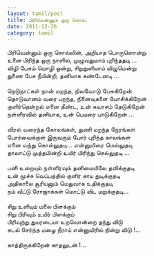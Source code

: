 ```yaml
---
layout: tamil/post
title: பிரிவென்னும் ஒரு சொல்.
date: 2011-12-26
category: tamil
---
```


பிரிவென்னும் ஒரு சொல்லின், அறியாத பொருளொன்று<br/>
உனை பிரிந்த ஒரு நாளில், முழுவதுமாய் புரிந்ததடி ...<br/>
விழி பேசும் மொழி ஒன்று, சிறுதுளியாய் விழுமென்று<br/>
துணை பேச நீயின்றி, தனியாக கண்டேனடி ...<br/>
<br/>
நெடுநாட்கள் நான் மறந்த, நிலவோடு பேசுகிறேன்<br/>
தொடுவானம் வரை பறந்த, நினைவுகளை யோசிக்கிறேன்<br/>
குளிர்தென்றல் எனை தீண்ட, உன் சுவாசம் தேடுகிறேன்<br/>
நள்ளிரவில் தனியாக, உன் பெயரை பாடுகிறேன் ...<br/>
<br/>
விரல் வரைந்த கோலங்கள், துணி மறந்த நேரங்கள்<br/>
போர்வைக்குள் இருவரும் போர் புரிந்த காலங்கள்<br/>
எனை வந்து கொல்லுதடி... என்னுயிரை மெல்லுதடி<br/>
தாலாட்டு முத்தமின்றி உயிர் பிரிந்து செல்லுதடி ...<br/>
<br/>
பனி உறையும் நள்ளிரவும் தனிமையிலே தவிக்குதடி<br/>
உன் மூச்சு வெப்பத்தில் குளிர் காய துடிக்குதடி<br/>
அதிகாலை சூரியனும் மெதுவாக உதிக்குதடி<br/>
நம் வீட்டு ரோஜாக்கள் மொட்டு விட மறுக்குதடி...<br/>
<br/>
சிறு உளியும் மலை பிளக்கும்<br/>
சிறு பிரிவும் உயிர் பிளக்கும்<br/>
பிரிவுற்று துயரடையா உறவொன்றை தந்து விடு<br/>
கடல் சேர்ந்த மழை நீராய் என்னுயிரில் நின்று விடு !...<br/>
<br/>
காத்திருக்கிறேன் காதலுடன் !...<br/>
<br/>
